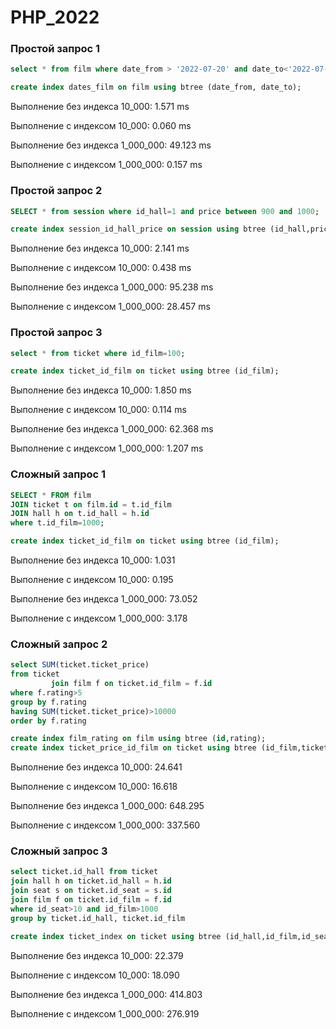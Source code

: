 # PHP_2022

### Простой запрос 1

~~~sql
select * from film where date_from > '2022-07-20' and date_to<'2022-07-20';

create index dates_film on film using btree (date_from, date_to);
~~~
Выполнение без индекса 10_000: 1.571 ms

Выполнение с индексом 10_000: 0.060 ms

Выполнение без индекса 1_000_000: 49.123 ms

Выполнение с индексом 1_000_000: 0.157 ms

### Простой запрос 2

~~~sql
SELECT * from session where id_hall=1 and price between 900 and 1000;

create index session_id_hall_price on session using btree (id_hall,price);
~~~

Выполнение без индекса 10_000: 2.141 ms

Выполнение с индексом 10_000: 0.438 ms

Выполнение без индекса 1_000_000: 95.238 ms

Выполнение с индексом 1_000_000: 28.457 ms

### Простой запрос 3

~~~sql
select * from ticket where id_film=100;

create index ticket_id_film on ticket using btree (id_film);
~~~

Выполнение без индекса 10_000: 1.850 ms

Выполнение с индексом 10_000: 0.114 ms

Выполнение без индекса 1_000_000: 62.368 ms

Выполнение с индексом 1_000_000: 1.207 ms


### Сложный запрос 1

~~~sql
SELECT * FROM film
JOIN ticket t on film.id = t.id_film
JOIN hall h on t.id_hall = h.id
where t.id_film=1000;

create index ticket_id_film on ticket using btree (id_film);
~~~

Выполнение без индекса 10_000: 1.031

Выполнение с индексом 10_000: 0.195

Выполнение без индекса 1_000_000: 73.052

Выполнение с индексом 1_000_000: 3.178


### Сложный запрос 2

~~~sql
select SUM(ticket.ticket_price)
from ticket
         join film f on ticket.id_film = f.id
where f.rating>5
group by f.rating
having SUM(ticket.ticket_price)>10000
order by f.rating

create index film_rating on film using btree (id,rating);
create index ticket_price_id_film on ticket using btree (id_film,ticket_price);
~~~
Выполнение без индекса 10_000: 24.641

Выполнение с индексом 10_000: 16.618

Выполнение без индекса 1_000_000: 648.295

Выполнение с индексом 1_000_000: 337.560



### Сложный запрос 3

~~~sql
select ticket.id_hall from ticket
join hall h on ticket.id_hall = h.id
join seat s on ticket.id_seat = s.id
join film f on ticket.id_film = f.id
where id_seat>10 and id_film>1000
group by ticket.id_hall, ticket.id_film

create index ticket_index on ticket using btree (id_hall,id_film,id_seat);
~~~
Выполнение без индекса 10_000: 22.379

Выполнение с индексом 10_000: 18.090

Выполнение без индекса 1_000_000: 414.803

Выполнение с индексом 1_000_000: 276.919